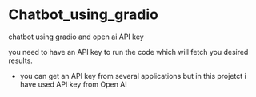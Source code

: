 # Chatbot_using_gradio
chatbot using gradio and open ai API key


you need to have an API key to run the code which will fetch you desired results.

- you can get an API key from several applications but in this projetct i have used API key from Open AI
